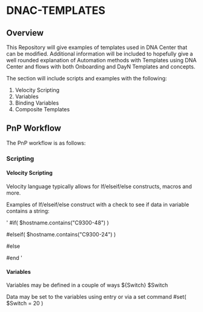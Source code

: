 # DNAC-TEMPLATES
## Overview

This Repository will give examples of templates used in DNA Center that can be modified. Additional information will be included to hopefully give a well rounded explanation of Automation methods with Templates using DNA Center and flows with both Onboarding and DayN Templates and concepts.

The section will include scripts and examples with the following:
1. Velocity Scripting
2. Variables
3. Binding Variables
4. Composite Templates

## PnP Workflow

The PnP workflow is as follows:

### Scripting

#### Velocity Scripting

Velocity language typically allows for If/elseif/else constructs, macros and more.

Examples of If/elseif/else construct with a check to see if data in variable contains a string:

 '
 #if( $hostname.contains("C9300-48") )

 #elseif( $hostname.contains("C9300-24") )
 
 #else

 #end
 '

#### Variables
Variables may be defined in a couple of ways
${Switch}
$Switch

Data may be set to the variables using entry or via a set command
#set( $Switch = 20 )


